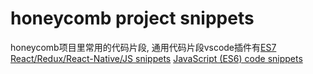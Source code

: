# honeycomb project snippets
honeycomb项目里常用的代码片段, 通用代码片段vscode插件有[ES7 React/Redux/React-Native/JS snippets]() [JavaScript (ES6) code snippets
]()

